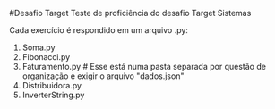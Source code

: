 #Desafio Target
Teste de proficiência do desafio Target Sistemas

Cada exercício é respondido em um arquivo .py:
1) Soma.py
2) Fibonacci.py
3) Faturamento.py # Esse está numa pasta separada por questão de organização e exigir o arquivo "dados.json"
4) Distribuidora.py
5) InverterString.py
